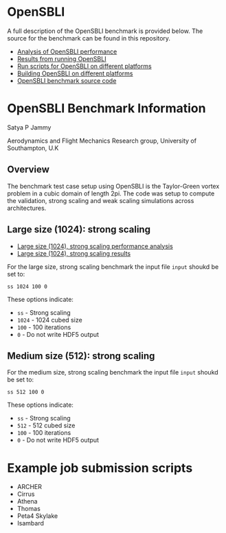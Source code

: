 # OpenSBLI

A full description of the OpenSBLI benchmark is provided below. The source for the benchmark can be found in this repository.

* [Analysis of OpenSBLI performance](https://github.com/ARCHER-CSE/archer-benchmarks/blob/master/apps/OpenSBLI/analysis/OpenSBLI_benchmark.ipynb)
* [Results from running OpenSBLI](https://github.com/ARCHER-CSE/archer-benchmarks/tree/master/apps/OpenSBLI/results)
* [Run scripts for OpenSBLI on different platforms](run/)
* [Building OpenSBLI on different platforms](source/README.md)
* [OpenSBLI benchmark source code](https://github.com/ARCHER-CSE/archer-benchmarks/tree/master/apps/OpenSBLI/source)

# OpenSBLI Benchmark Information

Satya P Jammy

Aerodynamics and Flight Mechanics Research group, University of Southampton, U.K

## Overview

The benchmark test case setup using OpenSBLI is the Taylor-Green vortex problem in a cubic domain of length 2pi. The code was setup to compute the validation, strong scaling and weak scaling simulations across architectures.

## Large size (1024): strong scaling

* [Large size (1024), strong scaling performance analysis](analysis/OpenSBLI_1024ss_benchmark.ipynb)
* [Large size (1024), strong scaling results](TGV1024ss/)

For the large size, strong scaling benchmark the input file `input` shoukd be set to:

```
ss 1024 100 0
```

These options indicate:

- `ss` - Strong scaling
- `1024` - 1024 cubed size
- `100` - 100 iterations
- `0` - Do not write HDF5 output


## Medium size (512): strong scaling

For the medium size, strong scaling benchmark the input file `input` shoukd be set to:

```
ss 512 100 0
```

These options indicate:

- `ss` - Strong scaling
- `512` - 512 cubed size
- `100` - 100 iterations
- `0` - Do not write HDF5 output

# Example job submission scripts

- ARCHER
- Cirrus
- Athena
- Thomas
- Peta4 Skylake
- Isambard


